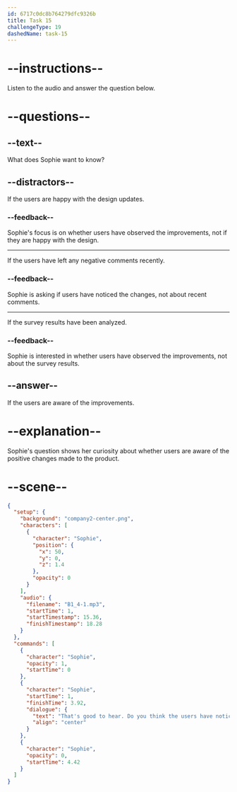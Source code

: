 ```yaml
---
id: 6717c0dc8b764279dfc9326b
title: Task 15
challengeType: 19
dashedName: task-15
---
```


<!-- (audio) Sophie: That's good to hear. Do you think the users have noticed the improvements? -->

# --instructions--

Listen to the audio and answer the question below.

# --questions--

## --text--

What does Sophie want to know?

## --distractors--

If the users are happy with the design updates.

### --feedback--

Sophie's focus is on whether users have observed the improvements, not if they are happy with the design.

---

If the users have left any negative comments recently.

### --feedback--

Sophie is asking if users have noticed the changes, not about recent comments.

---

If the survey results have been analyzed.

### --feedback--

Sophie is interested in whether users have observed the improvements, not about the survey results.

## --answer--

If the users are aware of the improvements.

# --explanation--

Sophie's question shows her curiosity about whether users are aware of the positive changes made to the product.

# --scene--

```json
{
  "setup": {
    "background": "company2-center.png",
    "characters": [
      {
        "character": "Sophie",
        "position": {
          "x": 50,
          "y": 0,
          "z": 1.4
        },
        "opacity": 0
      }
    ],
    "audio": {
      "filename": "B1_4-1.mp3",
      "startTime": 1,
      "startTimestamp": 15.36,
      "finishTimestamp": 18.28
    }
  },
  "commands": [
    {
      "character": "Sophie",
      "opacity": 1,
      "startTime": 0
    },
    {
      "character": "Sophie",
      "startTime": 1,
      "finishTime": 3.92,
      "dialogue": {
        "text": "That's good to hear. Do you think the users have noticed the improvements?",
        "align": "center"
      }
    },
    {
      "character": "Sophie",
      "opacity": 0,
      "startTime": 4.42
    }
  ]
}
```

